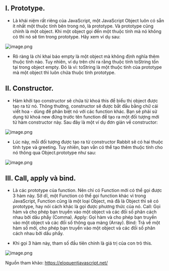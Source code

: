 ##  I. Prototype. 
   + Là khái niệm rất riêng của JavaScript, một JavaScript Object luôn có sẵn ít nhất một thuộc tính bên trong nó, là prototype. Và prototype cũng chính là một object. Khi một object gọi đến một thuộc tính mà nó không có thì nó sẽ tìm trong prototype. Hãy xem ví dụ sau:
   
![image.png](https://images.viblo.asia/499aed81-a040-4431-8af1-fa87881ca2f3.png)

   + Rõ ràng là chỉ khai báo empty là một object mà không định nghĩa thêm thuộc tính nào. Tuy nhiên, ví dụ trên chỉ ra rằng thuộc tính toString tồn tại trong object empty. Đó là vì: toString là một thuộc tính của prototype mà một object thì luôn chứa thuộc tính prototype.
   
## II. Constructor.
   + Hàm khởi tạo constructor sẽ chứa từ khoá this để biểu thị object được tạo ra từ nó. Thông thường, constructor sẽ được bắt đầu bằng chữ cái viết hoa - dùng để phân biệt nó với các function khác. Bạn sẽ phải sử dụng từ khoá new đứng trước tên function để tạo ra một đối tượng mới từ hàm constructor này. Sau đây là một ví dụ đơn giản về constructor:
   
 ![image.png](https://images.viblo.asia/7104cb37-569b-4e59-9f93-c624ae8872d0.png)
 
   + Lúc này, mỗi đối tượng được tạo ra từ constructor Rabbit sẽ có hai thuộc tính type và greeting. Tuy nhiên, bạn vẫn có thể tạo thêm thuộc tính cho nó thông qua Object.prototype như sau:
   
![image.png](https://images.viblo.asia/94bb2a08-f4f0-42c6-9af7-3a22a3b75649.png)

## III. Call, apply và bind.
  + Là các prototype của function. Nên chỉ có Function mới có thể gọi được 3 hàm này. Sở dĩ, một Function có thể gọi function khác vì trong JavaScript, Function cũng là một loại Object, mà đã là Object thì sẽ có prototype, hay nói cách khác là gọi được phương thức của nó.
     Call: Gọi hàm và cho phép bạn truyền vào một object và các đối số phân cách nhau bởi dấu phẩy (Comma).
     Apply: Gọi hàm và cho phép bạn truyền vào một object và các đối số thông qua mảng (Array).
     Bind: Trả về một hàm số mới, cho phép bạn truyền vào một object và các đối số phân cách nhau bởi dấu phẩy.

 + Khi gọi 3 hàm này, tham số đầu tiên chính là giá trị của con trỏ this.
 
 ![image.png](https://images.viblo.asia/82dc9d23-baf5-4b80-bce8-0cf26dc76c00.png)
 
Nguồn tham khảo: https://eloquentjavascript.net/
